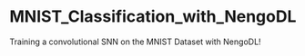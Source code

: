 # MNIST_Classification_with_NengoDL
Training a convolutional SNN on the MNIST Dataset with NengoDL!
